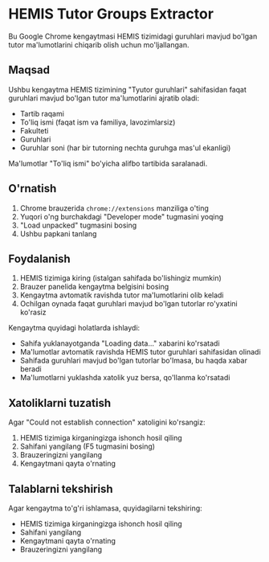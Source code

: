 # HEMIS Tutor Groups Extractor

Bu Google Chrome kengaytmasi HEMIS tizimidagi guruhlari mavjud bo'lgan tutor ma'lumotlarini chiqarib olish uchun mo'ljallangan.

## Maqsad

Ushbu kengaytma HEMIS tizimining "Tyutor guruhlari" sahifasidan faqat guruhlari mavjud bo'lgan tutor ma'lumotlarini ajratib oladi:
- Tartib raqami
- To'liq ismi (faqat ism va familiya, lavozimlarsiz)
- Fakulteti
- Guruhlari
- Guruhlar soni (har bir tutorning nechta guruhga mas'ul ekanligi)

Ma'lumotlar "To'liq ismi" bo'yicha alifbo tartibida saralanadi.

## O'rnatish

1. Chrome brauzerida `chrome://extensions` manziliga o'ting
2. Yuqori o'ng burchakdagi "Developer mode" tugmasini yoqing
3. "Load unpacked" tugmasini bosing
4. Ushbu papkani tanlang

## Foydalanish

1. HEMIS tizimiga kiring (istalgan sahifada bo'lishingiz mumkin)
2. Brauzer panelida kengaytma belgisini bosing
3. Kengaytma avtomatik ravishda tutor ma'lumotlarini olib keladi
4. Ochilgan oynada faqat guruhlari mavjud bo'lgan tutorlar ro'yxatini ko'rasiz

Kengaytma quyidagi holatlarda ishlaydi:
- Sahifa yuklanayotganda "Loading data..." xabarini ko'rsatadi
- Ma'lumotlar avtomatik ravishda HEMIS tutor guruhlari sahifasidan olinadi
- Sahifada guruhlari mavjud bo'lgan tutorlar bo'lmasa, bu haqda xabar beradi
- Ma'lumotlarni yuklashda xatolik yuz bersa, qo'llanma ko'rsatadi

## Xatoliklarni tuzatish

Agar "Could not establish connection" xatoligini ko'rsangiz:

1. HEMIS tizimiga kirganingizga ishonch hosil qiling
2. Sahifani yangilang (F5 tugmasini bosing)
3. Brauzeringizni yangilang
4. Kengaytmani qayta o'rnating

## Talablarni tekshirish

Agar kengaytma to'g'ri ishlamasa, quyidagilarni tekshiring:
- HEMIS tizimiga kirganingizga ishonch hosil qiling
- Sahifani yangilang
- Kengaytmani qayta o'rnating
- Brauzeringizni yangilang